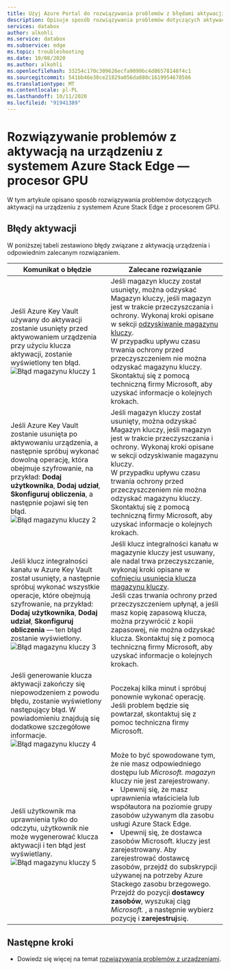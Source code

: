 ```yaml
---
title: Użyj Azure Portal do rozwiązywania problemów z błędami aktywacji związanych z Azure Stack EDGE Pro z procesorem GPU | Microsoft Docs
description: Opisuje sposób rozwiązywania problemów dotyczących aktywacji procesora GPU w programie Azure Stack Edge i problemów związanych z magazynem kluczy.
services: databox
author: alkohli
ms.service: databox
ms.subservice: edge
ms.topic: troubleshooting
ms.date: 10/08/2020
ms.author: alkohli
ms.openlocfilehash: 33254c170c309626ecfa9099bc4d86578148f4c1
ms.sourcegitcommit: 541bb46e38ce21829a056da880c1619954678586
ms.translationtype: MT
ms.contentlocale: pl-PL
ms.lasthandoff: 10/11/2020
ms.locfileid: "91941389"
---
```

# <a name="troubleshoot-activation-issues-on-your-azure-stack-edge-pro-gpu-device"></a>Rozwiązywanie problemów z aktywacją na urządzeniu z systemem Azure Stack Edge — procesor GPU 

<!--[!INCLUDE [applies-to-skus](../../includes/azure-stack-edge-applies-to-all-sku.md)]-->

W tym artykule opisano sposób rozwiązywania problemów dotyczących aktywacji na urządzeniu z systemem Azure Stack Edge z procesorem GPU. 


## <a name="activation-errors"></a>Błędy aktywacji

W poniższej tabeli zestawiono błędy związane z aktywacją urządzenia i odpowiednim zalecanym rozwiązaniem.

| Komunikat o błędzie| Zalecane rozwiązanie |
|------------------------------------------------------|--------------------------------------|
| Jeśli Azure Key Vault używany do aktywacji zostanie usunięty przed aktywowaniem urządzenia przy użyciu klucza aktywacji, zostanie wyświetlony ten błąd. <br> ![Błąd magazynu kluczy 1](./media/azure-stack-edge-gpu-troubleshoot-activation/key-vault-error-1.png)  | Jeśli magazyn kluczy został usunięty, można odzyskać Magazyn kluczy, jeśli magazyn jest w trakcie przeczyszczania i ochrony. Wykonaj kroki opisane w sekcji [odzyskiwanie magazynu kluczy](/azure/key-vault/general/soft-delete-powershell#recovering-a-key-vault). <br>W przypadku upływu czasu trwania ochrony przed przeczyszczeniem nie można odzyskać magazynu kluczy. Skontaktuj się z pomocą techniczną firmy Microsoft, aby uzyskać informacje o kolejnych krokach. |
| Jeśli Azure Key Vault zostanie usunięta po aktywowaniu urządzenia, a następnie spróbuj wykonać dowolną operację, która obejmuje szyfrowanie, na przykład: **Dodaj użytkownika**, **Dodaj udział**, **Skonfiguruj obliczenia**, a następnie pojawi się ten błąd. <br> ![Błąd magazynu kluczy 2](./media/azure-stack-edge-gpu-troubleshoot-activation/key-vault-error-2.png)    | Jeśli magazyn kluczy został usunięty, można odzyskać Magazyn kluczy, jeśli magazyn jest w trakcie przeczyszczania i ochrony. Wykonaj kroki opisane w sekcji odzyskiwanie magazynu kluczy. <br>W przypadku upływu czasu trwania ochrony przed przeczyszczeniem nie można odzyskać magazynu kluczy. Skontaktuj się z pomocą techniczną firmy Microsoft, aby uzyskać informacje o kolejnych krokach. |
| Jeśli klucz integralności kanału w Azure Key Vault został usunięty, a następnie spróbuj wykonać wszystkie operacje, które obejmują szyfrowanie, na przykład: **Dodaj użytkownika**, **Dodaj udział**, **Skonfiguruj obliczenia** — ten błąd zostanie wyświetlony. <br> ![Błąd magazynu kluczy 3](./media/azure-stack-edge-gpu-troubleshoot-activation/key-vault-error-3.png) | Jeśli klucz integralności kanału w magazynie kluczy jest usuwany, ale nadal trwa przeczyszczanie, wykonaj kroki opisane w [cofnięciu usunięcia klucza magazynu kluczy](/powershell/module/az.keyvault/undo-azkeyvaultkeyremoval). <br>Jeśli czas trwania ochrony przed przeczyszczeniem upłynął, a jeśli masz kopię zapasową klucza, można przywrócić z kopii zapasowej, nie można odzyskać klucza. Skontaktuj się z pomocą techniczną firmy Microsoft, aby uzyskać informacje o kolejnych krokach. |
| Jeśli generowanie klucza aktywacji zakończy się niepowodzeniem z powodu błędu, zostanie wyświetlony następujący błąd. W powiadomieniu znajdują się dodatkowe szczegółowe informacje. <br> ![Błąd magazynu kluczy 4](./media/azure-stack-edge-gpu-troubleshoot-activation/key-vault-error-4.png)   | Poczekaj kilka minut i spróbuj ponownie wykonać operację. Jeśli problem będzie się powtarzał, skontaktuj się z pomoc techniczna firmy Microsoft. |
| Jeśli użytkownik ma uprawnienia tylko do odczytu, użytkownik nie może wygenerować klucza aktywacji i ten błąd jest wyświetlany. <br> ![Błąd magazynu kluczy 5](./media/azure-stack-edge-gpu-troubleshoot-activation/key-vault-error-5.png) | Może to być spowodowane tym, że nie masz odpowiedniego dostępu lub  *Microsoft. magazyn* kluczy nie jest zarejestrowany.<li>Upewnij się, że masz uprawnienia właściciela lub współautora na poziomie grupy zasobów używanym dla zasobu usługi Azure Stack Edge.</li><li>Upewnij się, że dostawca zasobów Microsoft. kluczy jest zarejestrowany. Aby zarejestrować dostawcę zasobów, przejdź do subskrypcji używanej na potrzeby Azure Stackego zasobu brzegowego. Przejdź do pozycji **dostawcy zasobów**, wyszukaj ciąg *Microsoft.* , a następnie wybierz pozycję i **zarejestruj**się.</li> |

## <a name="next-steps"></a>Następne kroki

- Dowiedz się więcej na temat [rozwiązywania problemów z urządzeniami](azure-stack-edge-gpu-troubleshoot.md).

